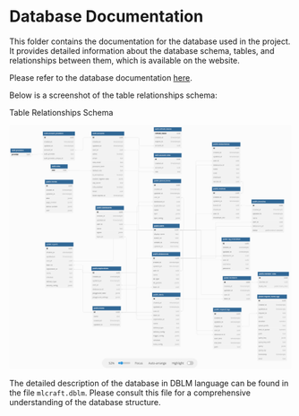 # Database Documentation

This folder contains the documentation for the database used in the project. It provides detailed information about the database schema, tables, and relationships between them, which is available on the website.

Please refer to the database documentation [here](https://dbdocs.io/gorland1314/mlcraft?view=relationships).

Below is a screenshot of the table relationships schema:

Table Relationships Schema

![Table Relationships Schema](/docs/images/dbschema.png)

The detailed description of the database in DBLM language can be found in the file `mlcraft.dblm`. Please consult this file for a comprehensive understanding of the database structure.
